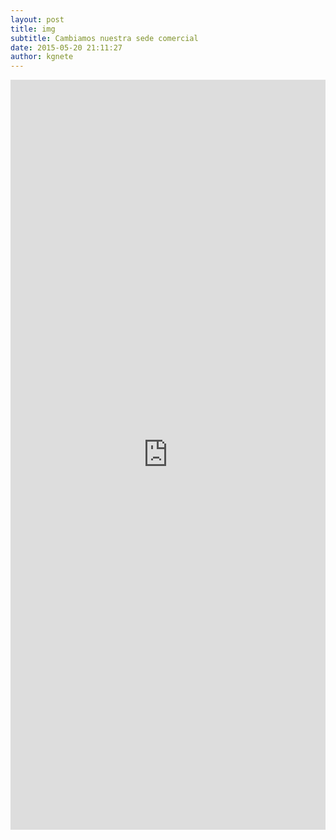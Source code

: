 ```yaml
---
layout: post
title: img
subtitle: Cambiamos nuestra sede comercial
date: 2015-05-20 21:11:27
author: kgnete
---
```




 <embed
  src="https://drive.google.com/uc?export=view&id=0ByTXdLdpKmymQWVTbVZ4WnRQWmM" style="border-width:0" width="100%" height="1200" frameborder="0" scrolling="no">
